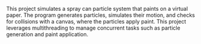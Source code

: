 This project simulates a spray can particle system that paints on a virtual paper. The program generates particles, simulates their motion, and checks for collisions with a canvas, where the particles apply paint. This project leverages multithreading to manage concurrent tasks such as particle generation and paint application.
